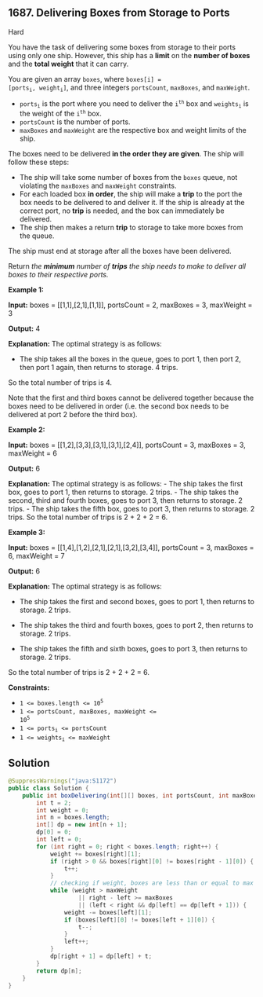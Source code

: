 ## 1687\. Delivering Boxes from Storage to Ports

Hard

You have the task of delivering some boxes from storage to their ports using only one ship. However, this ship has a **limit** on the **number of boxes** and the **total weight** that it can carry.

You are given an array `boxes`, where <code>boxes[i] = [ports<sub>i</sub>, weight<sub>i</sub>]</code>, and three integers `portsCount`, `maxBoxes`, and `maxWeight`.

*   <code>ports<sub>i</sub></code> is the port where you need to deliver the <code>i<sup>th</sup></code> box and <code>weights<sub>i</sub></code> is the weight of the <code>i<sup>th</sup></code> box.
*   `portsCount` is the number of ports.
*   `maxBoxes` and `maxWeight` are the respective box and weight limits of the ship.

The boxes need to be delivered **in the order they are given**. The ship will follow these steps:

*   The ship will take some number of boxes from the `boxes` queue, not violating the `maxBoxes` and `maxWeight` constraints.
*   For each loaded box **in order**, the ship will make a **trip** to the port the box needs to be delivered to and deliver it. If the ship is already at the correct port, no **trip** is needed, and the box can immediately be delivered.
*   The ship then makes a return **trip** to storage to take more boxes from the queue.

The ship must end at storage after all the boxes have been delivered.

Return _the **minimum** number of **trips** the ship needs to make to deliver all boxes to their respective ports._

**Example 1:**

**Input:** boxes = [[1,1],[2,1],[1,1]], portsCount = 2, maxBoxes = 3, maxWeight = 3

**Output:** 4

**Explanation:** The optimal strategy is as follows:

- The ship takes all the boxes in the queue, goes to port 1, then port 2, then port 1 again, then returns to storage. 4 trips.

So the total number of trips is 4.

Note that the first and third boxes cannot be delivered together because the boxes need to be delivered in order (i.e. the second box needs to be delivered at port 2 before the third box).

**Example 2:**

**Input:** boxes = [[1,2],[3,3],[3,1],[3,1],[2,4]], portsCount = 3, maxBoxes = 3, maxWeight = 6

**Output:** 6

**Explanation:** The optimal strategy is as follows: - The ship takes the first box, goes to port 1, then returns to storage. 2 trips. - The ship takes the second, third and fourth boxes, goes to port 3, then returns to storage. 2 trips. - The ship takes the fifth box, goes to port 3, then returns to storage. 2 trips. So the total number of trips is 2 + 2 + 2 = 6.

**Example 3:**

**Input:** boxes = [[1,4],[1,2],[2,1],[2,1],[3,2],[3,4]], portsCount = 3, maxBoxes = 6, maxWeight = 7

**Output:** 6

**Explanation:** The optimal strategy is as follows:

- The ship takes the first and second boxes, goes to port 1, then returns to storage. 2 trips.

- The ship takes the third and fourth boxes, goes to port 2, then returns to storage. 2 trips.

- The ship takes the fifth and sixth boxes, goes to port 3, then returns to storage. 2 trips.

So the total number of trips is 2 + 2 + 2 = 6.

**Constraints:**

*   <code>1 <= boxes.length <= 10<sup>5</sup></code>
*   <code>1 <= portsCount, maxBoxes, maxWeight <= 10<sup>5</sup></code>
*   <code>1 <= ports<sub>i</sub> <= portsCount</code>
*   <code>1 <= weights<sub>i</sub> <= maxWeight</code>

## Solution

```java
@SuppressWarnings("java:S1172")
public class Solution {
    public int boxDelivering(int[][] boxes, int portsCount, int maxBoxes, int maxWeight) {
        int t = 2;
        int weight = 0;
        int n = boxes.length;
        int[] dp = new int[n + 1];
        dp[0] = 0;
        int left = 0;
        for (int right = 0; right < boxes.length; right++) {
            weight += boxes[right][1];
            if (right > 0 && boxes[right][0] != boxes[right - 1][0]) {
                t++;
            }
            // checking if weight, boxes are less than or equal to max contraint
            while (weight > maxWeight
                    || right - left >= maxBoxes
                    || (left < right && dp[left] == dp[left + 1])) {
                weight -= boxes[left][1];
                if (boxes[left][0] != boxes[left + 1][0]) {
                    t--;
                }
                left++;
            }
            dp[right + 1] = dp[left] + t;
        }
        return dp[n];
    }
}
```